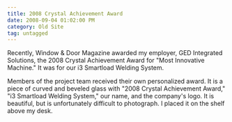 ```yaml
---
title: 2008 Crystal Achievement Award
date: 2008-09-04 01:02:00 PM
category: Old Site
tag: untagged
---
```


Recently, Window & Door Magazine awarded my employer, GED Integrated Solutions, the 2008 Crystal Achievement Award for "Most Innovative Machine." It was for our i3 Smartload Welding System.

Members of the project team received their own personalized award. It is a piece of curved and beveled glass with "2008 Crystal Achievement Award," "i3 Smartload Welding System," our name, and the company's logo. It is beautiful, but is unfortunately difficult to photograph. I placed it on the shelf above my desk.
